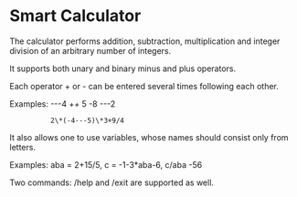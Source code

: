 # Smart Calculator
 
The calculator performs addition, subtraction, multiplication and integer division of an arbitrary number of integers.

It supports both unary and binary minus and plus operators.

Each operator + or - can be entered several times following each other.

Examples:     ---4 ++ 5 -8 ---2

              2\*(-4---5)\*3+9/4
              
It also allows one to use variables, whose names should consist only from letters.

Examples: aba = 2+15/5, c = -1-3\*aba-6, c/aba -56

Two commands: /help and /exit are supported as well.

